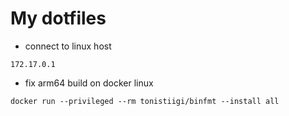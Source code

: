 # My dotfiles

- connect to linux host
```
172.17.0.1
```

- fix arm64 build on docker linux
```
docker run --privileged --rm tonistiigi/binfmt --install all
```